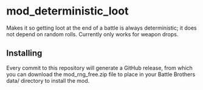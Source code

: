 # mod_deterministic_loot

Makes it so getting loot at the end of a battle is always deterministic; it does
not depend on random rolls.
Currently only works for weapon drops.

## Installing

Every commit to this repository will generate a GitHub release, from which you can download the mod_rng_free.zip file to place in your Battle Brothers data/ directory to install the mod.
